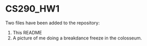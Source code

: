 # CS290_HW1

Two files have been added to the repository:
1) This README
2) A picture of me doing a breakdance freeze in the colosseum.
